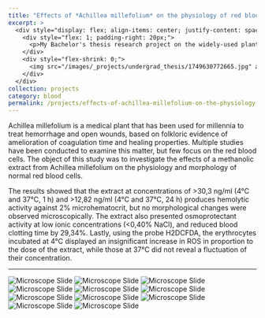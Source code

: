 ```yaml
---
title: "Effects of *Achillea millefolium* on the physiology of red blood cells and platelets"
excerpt: >
  <div style="display: flex; align-items: center; justify-content: space-between;">
    <div style="flex: 1; padding-right: 20px;">
      <p>My Bachelor's thesis research project on the widely-used plant <em>A. millefolium</em> (yarrow) and its effects on human blood and coagulation.</p>
    </div>
    <div style="flex-shrink: 0;">
      <img src="/images/_projects/undergrad_thesis/1749630772665.jpg" alt="Achillea millefolium grinded" width="200" height="150"/>
    </div>
  </div>
collection: projects
category: blood
permalink: /projects/effects-of-achillea-millefolium-on-the-physiology-of-red-blood-cells-and-platelets
---
```


Achillea millefolium is a medical plant that has been used for millennia to treat hemorrhage and open wounds, based on folkloric evidence of amelioration of coagulation time and healing properties. Multiple studies have been conducted to examine this matter, but few focus on the red blood cells. The object of this study was to investigate the effects of a methanolic extract from Achillea millefolium on the physiology and morphology of normal red blood cells.

The results showed that the extract at concentrations of >30,3 ng/ml (4&deg;C and 37&deg;C, 1 h) and >12,82 ng/ml (4&deg;C and 37&deg;C, 24 h) produces hemolytic activity against 2% microhematocrit, but no morphological changes were observed microscopically. The extract also presented osmoprotectant activity at low ionic concentrations (<0,40% NaCl), and reduced blood clotting time by 29,34%. Lastly, using the probe H2DCFDA, the erythrocytes incubated at 4&deg;C displayed an insignificant increase in ROS in proportion to the dose of the extract, while those at 37&deg;C did not reveal a fluctuation of their concentration.

---

<div class="masonry-gallery">
  <img src="/images/_projects/undergrad_thesis/1749630000505.jpg" alt="Microscope Slide">
  <img src="/images/_projects/undergrad_thesis/1749630299600.jpg" alt="Microscope Slide">
  <img src="/images/_projects/undergrad_thesis/1749630772588.jpg" alt="Microscope Slide">
  <img src="/images/_projects/undergrad_thesis/1749630772665.jpg" alt="Microscope Slide">
  <img src="/images/_projects/undergrad_thesis/1749633905753.jpg" alt="Microscope Slide">
  <img src="/images/_projects/undergrad_thesis/1749633905753.jpg" alt="Microscope Slide">
  <img src="/images/_projects/undergrad_thesis/1749634108472.jpg" alt="Microscope Slide">
  <img src="/images/_projects/undergrad_thesis/1749634108608.jpg" alt="Microscope Slide">
  <img src="/images/_projects/undergrad_thesis/1749634108855.jpg" alt="Microscope Slide">
  <img src="/images/_projects/undergrad_thesis/1750940291382.jpg" alt="Microscope Slide">
  <img src="/images/_projects/undergrad_thesis/1750940655834.jpg" alt="Microscope Slide">
</div>
